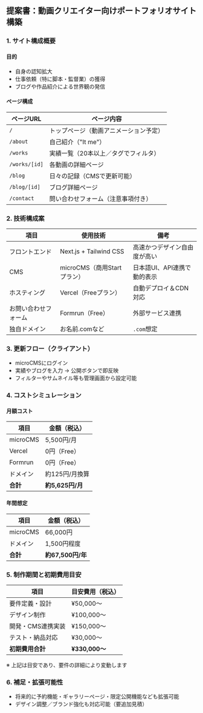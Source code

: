## 提案書：動画クリエイター向けポートフォリオサイト構築

### 1. サイト構成概要

#### 目的
- 自身の認知拡大
- 仕事依頼（特に脚本・監督業）の獲得
- ブログや作品紹介による世界観の発信

#### ページ構成
| ページURL        | ページ内容                                  |
|------------------|---------------------------------------------|
| `/`              | トップページ（動画アニメーション予定）     |
| `/about`         | 自己紹介（"It me"）                        |
| `/works`         | 実績一覧（20本以上／タグでフィルタ）        |
| `/works/[id]`    | 各動画の詳細ページ                          |
| `/blog`          | 日々の記録（CMSで更新可能）                |
| `/blog/[id]`     | ブログ詳細ページ                            |
| `/contact`       | 問い合わせフォーム（注意事項付き）         |


### 2. 技術構成案

| 項目              | 使用技術                          | 備考                             |
|-------------------|-----------------------------------|----------------------------------|
| フロントエンド     | Next.js + Tailwind CSS            | 高速かつデザイン自由度が高い     |
| CMS              | microCMS（商用Startプラン）     | 日本語UI、API連携で動的表示       |
| ホスティング       | Vercel（Freeプラン）              | 自動デプロイ＆CDN対応              |
| お問い合わせフォーム | Formrun（Free）                   | 外部サービス連携                  |
| 独自ドメイン       | お名前.comなど                    | `.com`想定                       |


### 3. 更新フロー（クライアント）

- microCMSにログイン
- 実績やブログを入力 → 公開ボタンで即反映
- フィルターやサムネイル等も管理画面から設定可能


### 4. コストシミュレーション

#### 月額コスト
| 項目        | 金額（税込）   |
|-------------|----------------|
| microCMS    | 5,500円/月     |
| Vercel      | 0円（Free）    |
| Formrun     | 0円（Free）    |
| ドメイン     | 約125円/月換算 |
| **合計**     | **約5,625円/月** |

#### 年間想定
| 項目        | 金額（税込）       |
|-------------|--------------------|
| microCMS    | 66,000円           |
| ドメイン     | 1,500円程度        |
| **合計**     | **約67,500円/年** |


### 5. 制作期間と初期費用目安

| 項目              | 目安費用（税込）     |
|-------------------|----------------------|
| 要件定義・設計     | ¥50,000〜            |
| デザイン制作       | ¥100,000〜           |
| 開発・CMS連携実装  | ¥150,000〜           |
| テスト・納品対応   | ¥30,000〜            |
| **初期費用合計**   | **¥330,000〜**       |

※ 上記は目安であり、要件の詳細により変動します


### 6. 補足・拡張可能性
- 将来的に予約機能・ギャラリーページ・限定公開機能なども拡張可能
- デザイン調整／ブランド強化も対応可能（要追加見積）

